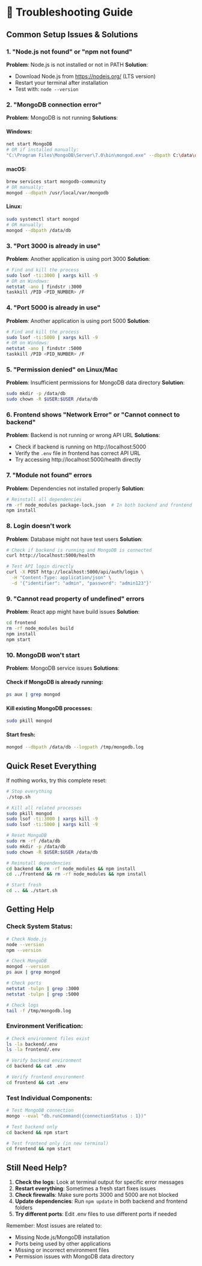 # 🔧 Troubleshooting Guide

## Common Setup Issues & Solutions

### 1. "Node.js not found" or "npm not found"
**Problem**: Node.js is not installed or not in PATH
**Solution**:
- Download Node.js from https://nodejs.org/ (LTS version)
- Restart your terminal after installation
- Test with: `node --version`

### 2. "MongoDB connection error"
**Problem**: MongoDB is not running
**Solutions**:

#### Windows:
```bash
net start MongoDB
# OR if installed manually:
"C:\Program Files\MongoDB\Server\7.0\bin\mongod.exe" --dbpath C:\data\db
```

#### macOS:
```bash
brew services start mongodb-community
# OR manually:
mongod --dbpath /usr/local/var/mongodb
```

#### Linux:
```bash
sudo systemctl start mongod
# OR manually:
mongod --dbpath /data/db
```

### 3. "Port 3000 is already in use"
**Problem**: Another application is using port 3000
**Solution**:
```bash
# Find and kill the process
sudo lsof -ti:3000 | xargs kill -9
# OR on Windows:
netstat -ano | findstr :3000
taskkill /PID <PID_NUMBER> /F
```

### 4. "Port 5000 is already in use"
**Problem**: Another application is using port 5000
**Solution**:
```bash
# Find and kill the process
sudo lsof -ti:5000 | xargs kill -9
# OR on Windows:
netstat -ano | findstr :5000
taskkill /PID <PID_NUMBER> /F
```

### 5. "Permission denied" on Linux/Mac
**Problem**: Insufficient permissions for MongoDB data directory
**Solution**:
```bash
sudo mkdir -p /data/db
sudo chown -R $USER:$USER /data/db
```

### 6. Frontend shows "Network Error" or "Cannot connect to backend"
**Problem**: Backend is not running or wrong API URL
**Solutions**:
- Check if backend is running on http://localhost:5000
- Verify the `.env` file in frontend has correct API URL
- Try accessing http://localhost:5000/health directly

### 7. "Module not found" errors
**Problem**: Dependencies not installed properly
**Solution**:
```bash
# Reinstall all dependencies
rm -rf node_modules package-lock.json  # In both backend and frontend
npm install
```

### 8. Login doesn't work
**Problem**: Database might not have test users
**Solution**:
```bash
# Check if backend is running and MongoDB is connected
curl http://localhost:5000/health

# Test API login directly
curl -X POST http://localhost:5000/api/auth/login \
  -H "Content-Type: application/json" \
  -d '{"identifier": "admin", "password": "admin123"}'
```

### 9. "Cannot read property of undefined" errors
**Problem**: React app might have build issues
**Solution**:
```bash
cd frontend
rm -rf node_modules build
npm install
npm start
```

### 10. MongoDB won't start
**Problem**: MongoDB service issues
**Solutions**:

#### Check if MongoDB is already running:
```bash
ps aux | grep mongod
```

#### Kill existing MongoDB processes:
```bash
sudo pkill mongod
```

#### Start fresh:
```bash
mongod --dbpath /data/db --logpath /tmp/mongodb.log
```

## Quick Reset Everything

If nothing works, try this complete reset:

```bash
# Stop everything
./stop.sh

# Kill all related processes
sudo pkill mongod
sudo lsof -ti:3000 | xargs kill -9
sudo lsof -ti:5000 | xargs kill -9

# Reset MongoDB
sudo rm -rf /data/db
sudo mkdir -p /data/db
sudo chown -R $USER:$USER /data/db

# Reinstall dependencies
cd backend && rm -rf node_modules && npm install
cd ../frontend && rm -rf node_modules && npm install

# Start fresh
cd .. && ./start.sh
```

## Getting Help

### Check System Status:
```bash
# Check Node.js
node --version
npm --version

# Check MongoDB
mongod --version
ps aux | grep mongod

# Check ports
netstat -tulpn | grep :3000
netstat -tulpn | grep :5000

# Check logs
tail -f /tmp/mongodb.log
```

### Environment Verification:
```bash
# Check environment files exist
ls -la backend/.env
ls -la frontend/.env

# Verify backend environment
cd backend && cat .env

# Verify frontend environment  
cd frontend && cat .env
```

### Test Individual Components:
```bash
# Test MongoDB connection
mongo --eval "db.runCommand({connectionStatus : 1})"

# Test backend only
cd backend && npm start

# Test frontend only (in new terminal)
cd frontend && npm start
```

## Still Need Help?

1. **Check the logs**: Look at terminal output for specific error messages
2. **Restart everything**: Sometimes a fresh start fixes issues
3. **Check firewalls**: Make sure ports 3000 and 5000 are not blocked
4. **Update dependencies**: Run `npm update` in both backend and frontend folders
5. **Try different ports**: Edit .env files to use different ports if needed

Remember: Most issues are related to:
- Missing Node.js/MongoDB installation
- Ports being used by other applications
- Missing or incorrect environment files
- Permission issues with MongoDB data directory
